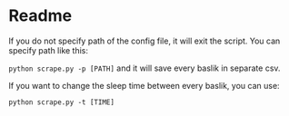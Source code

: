 # Readme 
If you do not specify path of the config file, it will exit the script. You can specify path like this:

`python scrape.py -p [PATH]` and it will save every baslik in separate csv.

If you want to change the sleep time between every baslik, you can use:

`python scrape.py -t [TIME]`
